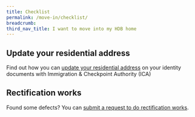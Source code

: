 ```yaml
---
title: Checklist
permalink: /move-in/checklist/
breadcrumb: 
third_nav_title: I want to move into my HDB home
---
```


## Update your residential address 

Find out how you can [update your residential address](https://www.ica.gov.sg/documents/ic/update_residential_address) on  your identity documents with Immigration & Checkpoint Authority (ICA)

## Rectification works

Found some defects? You can [submit a request to do rectification works](https://www.hdb.gov.sg/cs/infoweb/residential/living-in-an-hdb-flat/moving-in/rectification-work-for-new-flats&rendermode=preview).
